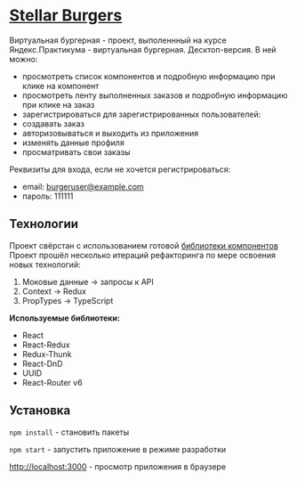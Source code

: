 # [Stellar Burgers](https://dorkemk.github.io/react-burger)

Виртуальная бургерная - проект, выполеннный на курсе Яндекс.Практикума - виртуальная бургерная.
Десктоп-версия. В ней можно:
- просмотреть список компонентов и подробную информацию при клике на компонент
- просмотреть ленту выполненных заказов и подробную информацию при клике на заказ
- зарегистрироваться
для зарегистрированных пользователей:
- создавать заказ
- авторизовываться и выходить из приложения
- изменять данные профиля
- просматривать свои заказы

Реквизиты для входа, если не хочется регистрироваться:
- email: burgeruser@example.com
- пароль: 111111

## Технологии
Проект свёрстан с использованием готовой [библиотеки компонентов](https://yandex-practicum.github.io/react-developer-burger-ui-components/docs/)
Проект прошёл несколько итераций рефакторинга по мере освоения новых технологий:
1. Моковые данные -> запросы к API
2. Context -> Redux
3. PropTypes -> TypeScript

**Используемые библиотеки:**
- React
- React-Redux
- Redux-Thunk
- React-DnD
- UUID
- React-Router v6

## Установка

`npm install` - становить пакеты

`npm start` - запустить приложение в режиме разработки

[http://localhost:3000](http://localhost:3000) - просмотр приложения в браузере
